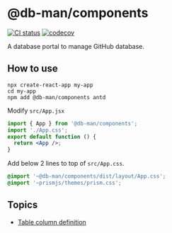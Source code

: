 # @db-man/components

[![CI status][github-action-badge]][github-action-url] [![codecov][codecov-badge]][codecov-url]

[github-action-badge]: https://github.com/db-man/components/actions/workflows/test.yml/badge.svg
[github-action-url]: https://github.com/db-man/components/actions/workflows/test.yml
[codecov-badge]: https://codecov.io/gh/db-man/components/branch/main/graph/badge.svg
[codecov-url]: https://app.codecov.io/gh/db-man/components

A database portal to manage GitHub database.

## How to use

```
npx create-react-app my-app
cd my-app
npm add @db-man/components antd
```

Modify `src/App.jsx`

```jsx
import { App } from '@db-man/components';
import './App.css';
export default function () {
  return <App />;
}
```

Add below 2 lines to top of `src/App.css`.

```css
@import '~@db-man/components/dist/layout/App.css';
@import '~prismjs/themes/prism.css';
```

## Topics

- [Table column definition](DOC.md)
